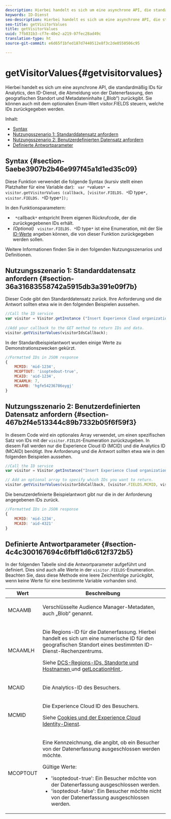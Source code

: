```yaml
---
description: Hierbei handelt es sich um eine asynchrone API, die standardmäßig IDs für Analytics, den ID-Dienst, die Abmeldung von der Datenerfassung, den geografischen Standort und Metadateninhalte („Blob“) zurückgibt. Sie können auch mit dem optionalen Enum-Wert visitor.FIELDS steuern, welche IDs zurückgegeben werden.
keywords: ID-Dienst
seo-description: Hierbei handelt es sich um eine asynchrone API, die standardmäßig IDs für Analytics, den ID-Dienst, die Abmeldung von der Datenerfassung, den geografischen Standort und Metadateninhalte („Blob“) zurückgibt. Sie können auch mit dem optionalen Enum-Wert visitor.FIELDS steuern, welche IDs zurückgegeben werden.
seo-title: getVisitorValues
title: getVisitorValues
uuid: 7fb831b3-cf7e-40e2-a219-07fec28ad49c
translation-type: ht
source-git-commit: e6d65f1bfed187d7440512e8f3c2de0550506c95

---
```



# getVisitorValues{#getvisitorvalues}

Hierbei handelt es sich um eine asynchrone API, die standardmäßig IDs für Analytics, den ID-Dienst, die Abmeldung von der Datenerfassung, den geografischen Standort und Metadateninhalte („Blob“) zurückgibt. Sie können auch mit dem optionalen Enum-Wert visitor.FIELDS steuern, welche IDs zurückgegeben werden.

Inhalt:

<ul class="simplelist"> 
 <li> <a href="../../library/get-set/getvisitorvalues.md#section-5aebe3907b2b46e997f45a1d1ed35c09" format="dita" scope="local"> Syntax </a> </li> 
 <li> <a href="../../library/get-set/getvisitorvalues.md#section-36a31683558742a5915db3a391e09f7b" format="dita" scope="local"> Nutzungsszenario 1: Standarddatensatz anfordern </a> </li> 
 <li> <a href="../../library/get-set/getvisitorvalues.md#section-467b2f4e513344c89b7332b05f6f59f3" format="dita" scope="local"> Nutzungsszenario 2: Benutzerdefinierten Datensatz anfordern </a> </li> 
 <li> <a href="../../library/get-set/getvisitorvalues.md#section-4c4c300167694c6fbff1d6c612f372b5" format="dita" scope="local"> Definierte Antwortparameter </a> </li> 
</ul>

## Syntax {#section-5aebe3907b2b46e997f45a1d1ed35c09}

Diese Funktion verwendet die folgende Syntax (kursiv stellt einen Platzhalter für eine Variable dar): ` var *`values`* = visitor.getVisitorValues (callback, [visitor.FIELDS. *`ID type`*, visitor.FIELDS. *`ID type`*]);`

In den Funktionsparametern:

* ` *`callback`*` entspricht Ihrem eigenen Rückrufcode, der die zurückgegebenen IDs erhält.
* *(Optional)* ` visitor.FIELDS. *`ID type`*` ist eine Enumeration, mit der Sie [ID-Werte](../../library/get-set/getvisitorvalues.md#section-4c4c300167694c6fbff1d6c612f372b5) angeben können, die von dieser Funktion zurückgegeben werden sollen.

Weitere Informationen finden Sie in den folgenden Nutzungsszenarios und Definitionen.

## Nutzungsszenario 1: Standarddatensatz anfordern {#section-36a31683558742a5915db3a391e09f7b}

Dieser Code gibt den Standarddatensatz zurück. Ihre Anforderung und die Antwort sollten etwa wie in den folgenden Beispielen aussehen.

```js
//Call the ID service 
var visitor = Visitor.getInstance ("Insert Experience Cloud organization ID here",{...}); 
   
//Add your callback to the GET method to return IDs and data. 
visitor.getVisitorValues(visitorIdsCallback);
```

In der Standardbeispielantwort wurden einige Werte zu Demonstrationszwecken gekürzt.

```js
//Formatted IDs in JSON response 
{ 
    MCMID: 'mid-1234', 
    MCOPTOUT: 'isoptedout-true', 
    MCAID: 'aid-1234', 
    MCAAMLH: 7, 
    MCAAMB: 'hgfe54236786oygj' 
}
```

## Nutzungsszenario 2: Benutzerdefinierten Datensatz anfordern {#section-467b2f4e513344c89b7332b05f6f59f3}

In diesem Code wird ein optionales Array verwendet, um einen spezifischen Satz von IDs mit der `visitor.FIELDS`-Enumeration zurückzugeben. In diesem Fall werden nur die Experience Cloud ID (MCID) und die Analytics ID (MCAID) benötigt. Ihre Anforderung und die Antwort sollten etwa wie in den folgenden Beispielen aussehen.

```js
//Call the ID service 
var visitor = Visitor.getInstance("Insert Experience Cloud organization ID here", { ... });

// Add an optional array to specify which IDs you want to return. 
visitor.getVisitorValues(visitorIdsCallback, [visitor.FIELDS.MCMID, visitor.FIELDS.MCAID]);
```

Die benutzerdefinierte Beispielantwort gibt nur die in der Anforderung angegebenen IDs zurück.

```js
//Formatted IDs in JSON response 
{ 
    MCMID: 'mid-1234', 
    MCAID: 'aid-4321' 
}
```

## Definierte Antwortparameter {#section-4c4c300167694c6fbff1d6c612f372b5}

In der folgenden Tabelle sind die Antwortparameter aufgeführt und definiert. Dies sind auch alle Werte in der `visitor.FIELDS`-Enumeration. Beachten Sie, dass diese Methode eine leere Zeichenfolge zurückgibt, wenn keine Werte für eine bestimmte Variable vorhanden sind.

<table id="table_32D0FEEA76CE4F298EED4B8F5C644232"> 
 <thead> 
  <tr> 
   <th colname="col1" class="entry"> Wert </th> 
   <th colname="col2" class="entry"> Beschreibung </th> 
  </tr> 
 </thead>
 <tbody> 
  <tr> 
   <td colname="col1"> <p> <span class="codeph"> MCAAMB </span> </p> </td> 
   <td colname="col2"> <p>Verschlüsselte <span class="keyword">Audience Manager</span>-Metadaten, auch „Blob“ genannt. </p> </td> 
  </tr> 
  <tr> 
   <td colname="col1"> <p> <span class="codeph"> MCAAMLH </span> </p> </td> 
   <td colname="col2"> <p>Die Regions-ID für die Datenerfassung. Hierbei handelt es sich um eine numerische ID für den geografischen Standort eines bestimmten ID-Dienst-Rechenzentrums. </p> <p>Siehe <a href="https://marketing.adobe.com/resources/help/en_US/aam/dcs-regions.html" format="https" scope="external"> DCS-Regions-IDs, Standorte und Hostnamen </a> und <a href="../../library/get-set/getlocationhint.md#reference-a761030ff06c4439946bb56febf42d4c" format="dita" scope="local"> getLocationHint </a>. </p> </td> 
  </tr> 
  <tr> 
   <td colname="col1"> <p> <span class="codeph"> MCAID </span> </p> </td> 
   <td colname="col2"> <p>Die <span class="keyword">Analytics</span>-ID des Besuchers. </p> </td> 
  </tr> 
  <tr> 
   <td colname="col1"> <p> <span class="codeph"> MCMID </span> </p> </td> 
   <td colname="col2"> <p>Die Experience Cloud ID des Besuchers. </p> <p>Siehe <a href="../../introduction/cookies.md" format="dita" scope="local">Cookies und der Experience Cloud Identity-Dienst</a>. </p> </td> 
  </tr> 
  <tr> 
   <td colname="col1"> <p> <span class="codeph"> MCOPTOUT </span> </p> </td> 
   <td colname="col2"> <p>Eine Kennzeichnung, die angibt, ob ein Besucher von der Datenerfassung ausgeschlossen werden möchte. </p> <p>Gültige Werte: </p> <p> 
     <ul id="ul_E82431DE12B449F8822499364B363798"> 
      <li id="li_2BAB7C15A38A408E8FC4B85E70B66E46"> <span class="codeph"> 'isoptedout-true'</span>: Ein Besucher möchte von der Datenerfassung ausgeschlossen werden. </li> 
      <li id="li_BB80AE4CEBC44166BC04428B212FEF51"> <span class="codeph"> 'isoptedout-false'</span>: Ein Besucher möchte nicht von der Datenerfassung ausgeschlossen werden. </li> 
     </ul> </p> </td> 
  </tr> 
 </tbody> 
</table>

